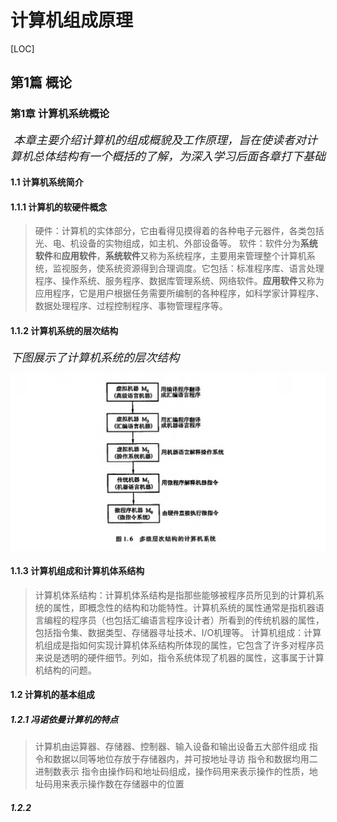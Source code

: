 # 计算机组成原理

[LOC]

## 第1篇 概论
### 第1章 计算机系统概论
<font size=4> *本章主要介绍计算机的组成概貌及工作原理，旨在使读者对计算机总体结构有一个概括的了解，为深入学习后面各章打下基础*</font> 

#### 1.1 计算机系统简介
#### 1.1.1 计算机的软硬件概念
> 硬件：计算机的实体部分，它由看得见摸得着的各种电子元器件，各类包括光、电、机设备的实物组成，如主机、外部设备等。
> 软件：软件分为**系统软件**和**应用软件**，**系统软件**又称为系统程序，主要用来管理整个计算机系统，监视服务，使系统资源得到合理调度。它包括：标准程序库、语言处理程序、操作系统、服务程序、数据库管理系统、网络软件。**应用软件**又称为应用程序，它是用户根据任务需要所编制的各种程序，如科学家计算程序、数据处理程序、过程控制程序、事物管理程序等。

#### 1.1.2 计算机系统的层次结构

<font size=4>*下图展示了计算机系统的层次结构*</font>

<img src="https://raw.githubusercontent.com/chudingkun/readerBox/master/conf/picture/structure.png" width="600">

#### 1.1.3 计算机组成和计算机体系结构
> 计算机体系结构：计算机体系结构是指那些能够被程序员所见到的计算机系统的属性，即概念性的结构和功能特性。计算机系统的属性通常是指机器语言编程的程序员（也包括汇编语言程序设计者）所看到的传统机器的属性，包括指令集、数据类型、存储器寻址技术、I/O机理等。
> 计算机组成：计算机组成是指如何实现计算机体系结构所体现的属性，它包含了许多对程序员来说是透明的硬件细节。列如，指令系统体现了机器的属性，这事属于计算机结构的问题。

#### 1.2 计算机的基本组成
##### 1.2.1 冯诺依曼计算机的特点
> 计算机由运算器、存储器、控制器、输入设备和输出设备五大部件组成
> 指令和数据以同等地位存放于存储器内，并可按地址寻访
> 指令和数据均用二进制数表示
> 指令由操作码和地址码组成，操作码用来表示操作的性质，地址码用来表示操作数在存储器中的位置

##### 1.2.2  




